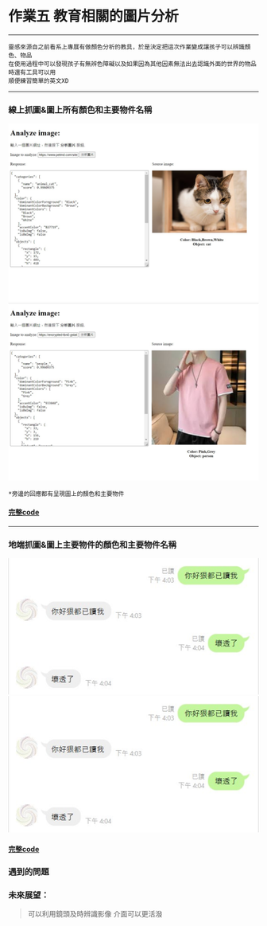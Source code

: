 # 作業五 教育相關的圖片分析
------
```
靈感來源自之前看系上專展有做顏色分析的教具，於是決定把這次作業變成讓孩子可以辨識顏色、物品
在使用過程中可以發現孩子有無辨色障礙以及如果因為其他因素無法出去認識外面的世界的物品時還有工具可以用
順便練習簡單的英文XD
```
------
### 線上抓圖&圖上所有顏色和主要物件名稱
![實例1](https://github.com/cpeggy/LAT/blob/main/Hw5/allcolor_web-1.jpg)
![實例2](https://github.com/cpeggy/LAT/blob/main/Hw5/allcolor_web-2.jpg)
```
*旁邊的回應都有呈現圖上的顏色和主要物件
```
#### [完整code](https://github.com/cpeggy/LAT/blob/main/Hw5/main.js)
------
### 地端抓圖&圖上主要物件的顏色和主要物件名稱
![實例3](https://github.com/cpeggy/LAT/blob/main/Hw4/echo.jpg)
![實例4](https://github.com/cpeggy/LAT/blob/main/Hw4/echo.jpg)
#### [完整code]()
### 遇到的問題
### 未來展望：
>可以利用鏡頭及時辨識影像
>介面可以更活潑
